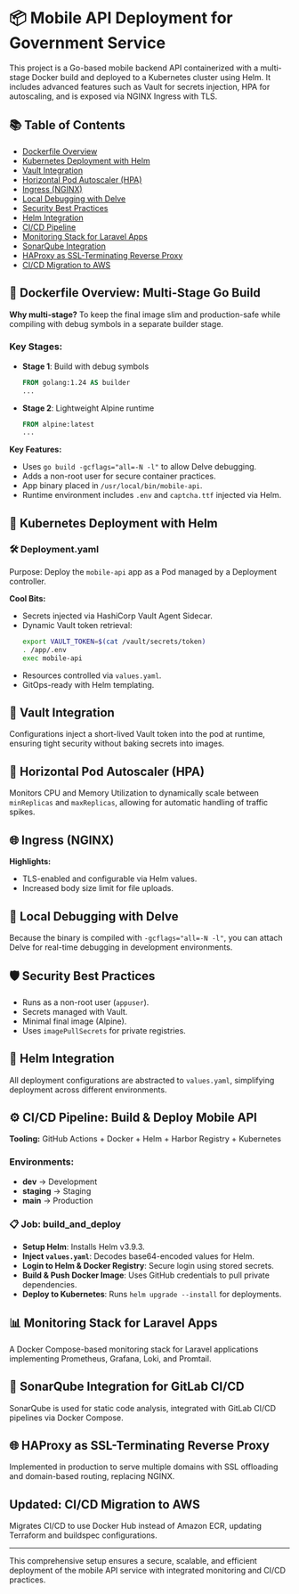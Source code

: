 # 📦 Mobile API Deployment for Government Service

This project is a Go-based mobile backend API containerized with a multi-stage Docker build and deployed to a Kubernetes cluster using Helm. It includes advanced features such as Vault for secrets injection, HPA for autoscaling, and is exposed via NGINX Ingress with TLS.

## 📚 Table of Contents
- [Dockerfile Overview](#-dockerfile-overview)
- [Kubernetes Deployment with Helm](#-kubernetes-deployment-with-helm)
- [Vault Integration](#-vault-integration)
- [Horizontal Pod Autoscaler (HPA)](#-horizontal-pod-autoscaler-hpa)
- [Ingress (NGINX)](#-ingress-nginx)
- [Local Debugging with Delve](#-local-debugging-with-delve)
- [Security Best Practices](#-security-best-practices)
- [Helm Integration](#-helm-integration)
- [CI/CD Pipeline](#-cicd-pipeline)
- [Monitoring Stack for Laravel Apps](#-monitoring-stack-for-laravel-apps)
- [SonarQube Integration](#-sonarqube-integration)
- [HAProxy as SSL-Terminating Reverse Proxy](#-haproxy-as-ssl-terminating-reverse-proxy)
- [CI/CD Migration to AWS](#-cicd-migration-to-aws)

## 🧱 Dockerfile Overview: Multi-Stage Go Build

**Why multi-stage?**
To keep the final image slim and production-safe while compiling with debug symbols in a separate builder stage.

### Key Stages:
- **Stage 1**: Build with debug symbols
  ```dockerfile
  FROM golang:1.24 AS builder
  ...
  ```
- **Stage 2**: Lightweight Alpine runtime
  ```dockerfile
  FROM alpine:latest
  ...
  ```

**Key Features:**
- Uses `go build -gcflags="all=-N -l"` to allow Delve debugging.
- Adds a non-root user for secure container practices.
- App binary placed in `/usr/local/bin/mobile-api`.
- Runtime environment includes `.env` and `captcha.ttf` injected via Helm.

## 🚀 Kubernetes Deployment with Helm

### 🛠️ Deployment.yaml
Purpose: Deploy the `mobile-api` app as a Pod managed by a Deployment controller.

**Cool Bits:**
- Secrets injected via HashiCorp Vault Agent Sidecar.
- Dynamic Vault token retrieval:
  ```bash
  export VAULT_TOKEN=$(cat /vault/secrets/token)
  . /app/.env
  exec mobile-api
  ```
- Resources controlled via `values.yaml`.
- GitOps-ready with Helm templating.

## 🔐 Vault Integration

Configurations inject a short-lived Vault token into the pod at runtime, ensuring tight security without baking secrets into images.

## 🔁 Horizontal Pod Autoscaler (HPA)

Monitors CPU and Memory Utilization to dynamically scale between `minReplicas` and `maxReplicas`, allowing for automatic handling of traffic spikes.

## 🌐 Ingress (NGINX)

**Highlights:**
- TLS-enabled and configurable via Helm values.
- Increased body size limit for file uploads.

## 🧪 Local Debugging with Delve

Because the binary is compiled with `-gcflags="all=-N -l"`, you can attach Delve for real-time debugging in development environments.

## 🛡️ Security Best Practices

- Runs as a non-root user (`appuser`).
- Secrets managed with Vault.
- Minimal final image (Alpine).
- Uses `imagePullSecrets` for private registries.

## 🧩 Helm Integration

All deployment configurations are abstracted to `values.yaml`, simplifying deployment across different environments.

## ⚙️ CI/CD Pipeline: Build & Deploy Mobile API

**Tooling:** GitHub Actions + Docker + Helm + Harbor Registry + Kubernetes

### Environments:
- **dev** → Development
- **staging** → Staging
- **main** → Production

### 📋 Job: build_and_deploy
- **Setup Helm**: Installs Helm v3.9.3.
- **Inject `values.yaml`**: Decodes base64-encoded values for Helm.
- **Login to Helm & Docker Registry**: Secure login using stored secrets.
- **Build & Push Docker Image**: Uses GitHub credentials to pull private dependencies.
- **Deploy to Kubernetes**: Runs `helm upgrade --install` for deployments.

## 📊 Monitoring Stack for Laravel Apps

A Docker Compose-based monitoring stack for Laravel applications implementing Prometheus, Grafana, Loki, and Promtail.

## 🧪 SonarQube Integration for GitLab CI/CD

SonarQube is used for static code analysis, integrated with GitLab CI/CD pipelines via Docker Compose.

## 🌐 HAProxy as SSL-Terminating Reverse Proxy

Implemented in production to serve multiple domains with SSL offloading and domain-based routing, replacing NGINX.

## Updated: CI/CD Migration to AWS

Migrates CI/CD to use Docker Hub instead of Amazon ECR, updating Terraform and buildspec configurations.

---

This comprehensive setup ensures a secure, scalable, and efficient deployment of the mobile API service with integrated monitoring and CI/CD practices.
